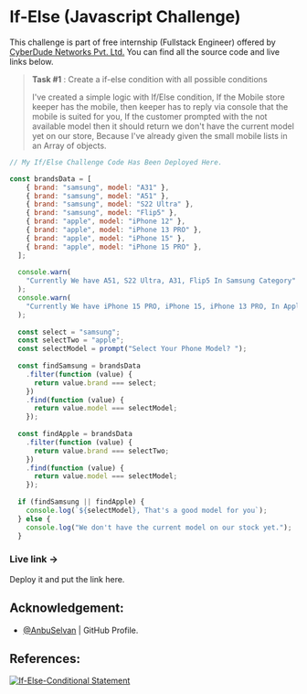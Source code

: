 # If-Else (Javascript Challenge)
This challenge is part of free internship (Fullstack Engineer) offered by [CyberDude Networks Pvt. Ltd.](https://cyberdudenetworks.com) You can find all the source code and live links below.

> **Task #1** : Create a if-else condition with all possible conditions
> 
> I've created a simple logic with If/Else condition, If the Mobile store keeper has the mobile, then keeper has to reply via console that the mobile is suited for you, If the customer prompted with the not available model then it should return we don't have the current model yet on our store, Because I've already given the small mobile lists in an Array of objects. 

```js
// My If/Else Challenge Code Has Been Deployed Here. 

const brandsData = [
    { brand: "samsung", model: "A31" },
    { brand: "samsung", model: "A51" },
    { brand: "samsung", model: "S22 Ultra" },
    { brand: "samsung", model: "Flip5" },
    { brand: "apple", model: "iPhone 12" },
    { brand: "apple", model: "iPhone 13 PRO" },
    { brand: "apple", model: "iPhone 15" },
    { brand: "apple", model: "iPhone 15 PRO" },
  ];
  
  console.warn(
    "Currently We have A51, S22 Ultra, A31, Flip5 In Samsung Category"
  );
  console.warn(
    "Currently We have iPhone 15 PRO, iPhone 15, iPhone 13 PRO, In Apple Category"
  );
  
  const select = "samsung";
  const selectTwo = "apple";
  const selectModel = prompt("Select Your Phone Model? ");
  
  const findSamsung = brandsData
    .filter(function (value) {
      return value.brand === select;
    })
    .find(function (value) {
      return value.model === selectModel;
    });
  
  const findApple = brandsData
    .filter(function (value) {
      return value.brand === selectTwo;
    })
    .find(function (value) {
      return value.model === selectModel;
    });
  
  if (findSamsung || findApple) {
    console.log(`${selectModel}, That's a good model for you`);
  } else {
    console.log("We don't have the current model on our stock yet.");
  }
```

### Live link -> 
Deploy it and put the link here.


## Acknowledgement:
 - [@AnbuSelvan](https://github.com/anburocky3) | GitHub Profile.

## References:

[![If-Else-Conditional Statement](http://img.youtube.com/vi/WebG_D9-U80/0.jpg)](http://www.youtube.com/watch?v=WebG_D9-U80 "If-Else Conditional Statement")